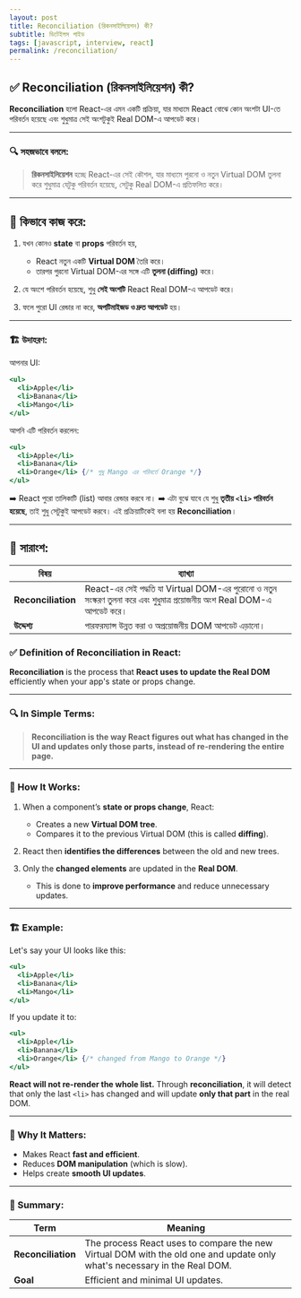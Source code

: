```yaml
---
layout: post
title: Reconciliation (রিকনসাইলিয়েশন) কী?
subtitle: ডিটেইলস গাইড
tags: [javascript, interview, react]
permalink: /reconciliation/
---
```


## ✅ **Reconciliation (রিকনসাইলিয়েশন) কী?**

**Reconciliation** হলো React-এর এমন একটি প্রক্রিয়া, যার মাধ্যমে React বোঝে কোন অংশটা UI-তে পরিবর্তন হয়েছে এবং শুধুমাত্র সেই অংশটুকুই Real DOM-এ আপডেট করে।

---

### 🔍 সহজভাবে বললে:

> **রিকনসাইলিয়েশন** হচ্ছে React-এর সেই কৌশল, যার মাধ্যমে পুরনো ও নতুন Virtual DOM তুলনা করে শুধুমাত্র যেটুকু পরিবর্তন হয়েছে, সেটুকু Real DOM-এ প্রতিফলিত করে।

---

## 🧠 কিভাবে কাজ করে:

1. যখন কোনও **state** বা **props** পরিবর্তন হয়,

   - React নতুন একটি **Virtual DOM** তৈরি করে।
   - তারপর পুরনো Virtual DOM-এর সঙ্গে এটি **তুলনা (diffing)** করে।

2. যে অংশে পরিবর্তন হয়েছে, শুধু **সেই অংশটি** React Real DOM-এ আপডেট করে।
3. ফলে পুরো UI রেন্ডার না করে, **অপটিমাইজড ও দ্রুত আপডেট** হয়।

---

### 🏗 উদাহরণ:

আপনার UI:

```jsx
<ul>
  <li>Apple</li>
  <li>Banana</li>
  <li>Mango</li>
</ul>
```

আপনি এটি পরিবর্তন করলেন:

```jsx
<ul>
  <li>Apple</li>
  <li>Banana</li>
  <li>Orange</li> {/* শুধু Mango এর পরিবর্তে Orange */}
</ul>
```

➡️ React পুরো তালিকাটি (list) আবার রেন্ডার করবে না।
➡️ এটা বুঝে যাবে যে শুধু **তৃতীয় `<li>` পরিবর্তন হয়েছে**, তাই শুধু সেটুকুই আপডেট করবে।
এই প্রক্রিয়াটিকেই বলা হয় **Reconciliation**।

---

## 📌 সারাংশ:

| বিষয়               | ব্যাখ্যা                                                                                                                  |
| ------------------ | ------------------------------------------------------------------------------------------------------------------------- |
| **Reconciliation** | React-এর সেই পদ্ধতি যা Virtual DOM-এর পুরোনো ও নতুন সংস্করণ তুলনা করে এবং শুধুমাত্র প্রয়োজনীয় অংশ Real DOM-এ আপডেট করে। |
| **উদ্দেশ্য**       | পারফরম্যান্স উন্নত করা ও অপ্রয়োজনীয় DOM আপডেট এড়ানো।                                                                   |

### ✅ **Definition of Reconciliation in React:**

**Reconciliation** is the process that **React uses to update the Real DOM** efficiently when your app's state or props change.

---

### 🔍 In Simple Terms:

> **Reconciliation is the way React figures out what has changed in the UI and updates only those parts, instead of re-rendering the entire page.**

---

### 🧠 How It Works:

1. When a component’s **state or props change**, React:

   - Creates a new **Virtual DOM tree**.
   - Compares it to the previous Virtual DOM (this is called **diffing**).

2. React then **identifies the differences** between the old and new trees.
3. Only the **changed elements** are updated in the **Real DOM**.

   - This is done to **improve performance** and reduce unnecessary updates.

---

### 🏗 Example:

Let's say your UI looks like this:

```jsx
<ul>
  <li>Apple</li>
  <li>Banana</li>
  <li>Mango</li>
</ul>
```

If you update it to:

```jsx
<ul>
  <li>Apple</li>
  <li>Banana</li>
  <li>Orange</li> {/* changed from Mango to Orange */}
</ul>
```

**React will not re-render the whole list.**
Through **reconciliation**, it will detect that only the last `<li>` has changed and will update **only that part** in the real DOM.

---

### 🧩 Why It Matters:

- Makes React **fast and efficient**.
- Reduces **DOM manipulation** (which is slow).
- Helps create **smooth UI updates**.

---

### 📌 Summary:

| Term               | Meaning                                                                                                                  |
| ------------------ | ------------------------------------------------------------------------------------------------------------------------ |
| **Reconciliation** | The process React uses to compare the new Virtual DOM with the old one and update only what's necessary in the Real DOM. |
| **Goal**           | Efficient and minimal UI updates.                                                                                        |
